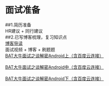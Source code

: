 # 面试准备
##1.简历准备
<br>
HR建议 + 同行建议
<br>
##2.已写博客梳理，复习知识点
<br>
[博客导读](http://blog.csdn.net/dt235201314/article/details/78356154 "鼠标悬停显示")
<br>
面试视频 + 博客 + 刷题题
<br>
[BAT大牛面试之谈解密Android上（含百度云连接）](https://blog.csdn.net/dt235201314/article/details/79669044 "鼠标悬停显示")
<br>
<br>
[BAT大牛面试之谈解密Android中（含百度云连接）](https://blog.csdn.net/dt235201314/article/details/79767958 "鼠标悬停显示")
<br>
<br>
[BAT大牛面试之谈解密Android下（含百度云连接）](https://blog.csdn.net/DT235201314/article/details/79807777 "鼠标悬停显示")
<br>
